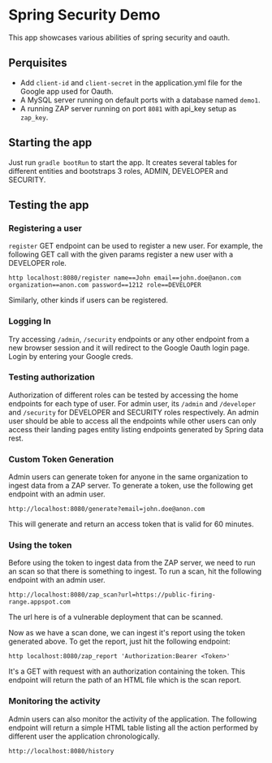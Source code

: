 # Spring Security Demo

This app showcases various abilities of spring security and oauth.

## Perquisites
 - Add `client-id` and `client-secret` in the application.yml file for the Google app used for Oauth.
 - A MySQL server running on default ports with a database named `demo1`.
 - A running ZAP server running on port `8081` with api_key setup as `zap_key`.
 
## Starting the app
Just run `gradle bootRun` to start the app. It creates several tables for different entities and bootstraps 3 roles, 
ADMIN, DEVELOPER and SECURITY.

## Testing the app

### Registering a user

`register` GET endpoint can be used to register a new user. For example, the following GET call with the given params register a new user with a DEVELOPER role.

`http localhost:8080/register name==John email==john.doe@anon.com organization==anon.com password==1212 role==DEVELOPER`

Similarly, other kinds if users can be registered.

### Logging In

Try accessing `/admin`, `/security` endpoints or any other endpoint from a new browser session and it will redirect to the 
Google Oauth login page. Login by entering your Google creds.

### Testing authorization

Authorization of different roles can be tested by accessing the home endpoints for each type of user. For admin user, its `/admin` and
`/developer` and `/security` for DEVELOPER and SECURITY roles respectively. 
An admin user should be able to access all the endpoints while other users can only access their landing pages entity listing endpoints generated by Spring data rest.

### Custom Token Generation

Admin users can generate token for anyone in the same organization to ingest data from a ZAP server. To generate a token,
use the following get endpoint with an admin user.

`http://localhost:8080/generate?email=john.doe@anon.com`

This will generate and return an access token that is valid for 60 minutes.

### Using the token

Before using the token to ingest data from the ZAP server, we need to run an scan so that there is something to ingest.
To run a scan, hit the following endpoint with an admin user.

`http://localhost:8080/zap_scan?url=https://public-firing-range.appspot.com`

The url here is of a vulnerable deployment that can be scanned.

Now as we have a scan done, we can ingest it's report using the token generated above. To get the report, just hit the following endpoint:

`http localhost:8080/zap_report 'Authorization:Bearer <Token>'`

It's a GET with request with an authorization containing the token. This endpoint will return the path of an HTML file which is the scan report.

### Monitoring the activity

Admin users can also monitor the activity of the application. The following endpoint will return a simple HTML table listing
all the action performed by different user the application chronologically.

`http://localhost:8080/history`

